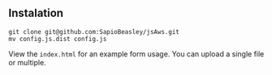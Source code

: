 ## Instalation 

`git clone git@github.com:SapioBeasley/jsAws.git`<br>
`mv config.js.dist config.js`

View the `index.html` for an example form usage. You can upload a single file or multiple. 